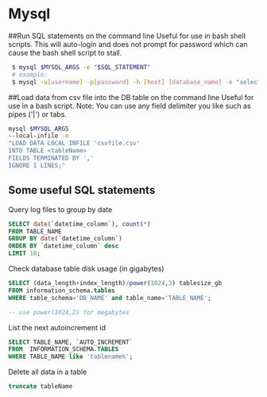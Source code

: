 # Mysql


##Run SQL statements on the command line 
Useful for use in bash shell scripts.  This will auto-login and does not prompt for password which can cause the bash shell script to stall.
```bash
 $ mysql $MYSQL_ARGS -e "$SQL_STATEMENT"
 # example: 
 $ mysql -u[username] -p[password] -h [host] [database_name] -e "select * from my_table limit 10;"
 ```

##Load data from csv file into the DB table on the command line 
Useful for use in a bash script.  Note: You can use any field delimiter you like such as pipes ('|') or tabs.
```sh
mysql $MYSQL_ARGS 
--local-infile -e 
"LOAD DATA LOCAL INFILE 'csvfile.csv' 
INTO TABLE <tableName> 
FIELDS TERMINATED BY ',' 
IGNORE 1 LINES;"
```

## Some useful SQL statements

Query log files to group by date 
```sql 
SELECT date(`datetime_column`), count(*) 
FROM TABLE_NAME 
GROUP BY date(`datetime_column`)  
ORDER BY `datetime_column` desc 
LIMIT 10;
```

Check database table disk usage (in gigabytes)
```sql
SELECT (data_length+index_length)/power(1024,3) tablesize_gb
FROM information_schema.tables
WHERE table_schema='DB_NAME' and table_name='TABLE_NAME';

-- use power(1024,2) for megabytes
```

List the next autoincrement id
```sql
SELECT TABLE_NAME, `AUTO_INCREMENT` 
FROM  INFORMATION_SCHEMA.TABLES 
WHERE TABLE_NAME like 'tablename%';
```

Delete all data in a table
```sql
truncate tableName
```

